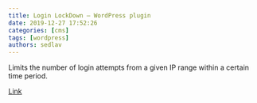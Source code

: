 ```yaml
---
title: Login LockDown – WordPress plugin 
date: 2019-12-27 17:52:26
categories: [cms]
tags: [wordpress]
authors: sedlav
---
```


Limits the number of login attempts from a given IP range within a certain time period.

[Link](https://wordpress.org/plugins/login-lockdown/)
